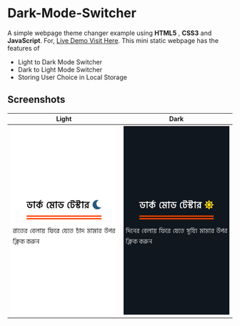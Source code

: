 # Dark-Mode-Switcher

A simple webpage theme changer example using **HTML5** , **CSS3**  and **JavaScript**. For,  [Live Demo Visit Here](https://shunjid.github.io/web-and-desktop/dark-mode-switcher/). This mini static webpage has the features of

- Light to Dark Mode Switcher
- Dark to Light Mode Switcher
- Storing User Choice in Local Storage

## Screenshots

Light             |  Dark
:-------------------------:|:-------------------------:
![Light Image](https://github.com/shunjid/web-and-desktop/blob/master/dark-mode-switcher/images/light.png)  |  ![Dark Image](https://github.com/shunjid/web-and-desktop/blob/master/dark-mode-switcher/images/Dark.png)
